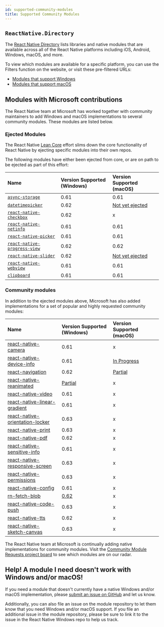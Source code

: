 ```yaml
---
id: supported-community-modules
title: Supported Community Modules
---
```


## `ReactNative.Directory`

The [React Native Directory](https://reactnative.directory/) lists libraries and native modules that are available across all of the React Native platforms including iOS, Android, Windows, macOS, and more. 

To view which modules are available for a specific platform, you can use the Filters function on the website, or visit these pre-filtered URLs:

- [Modules that support Windows](https://reactnative.directory/?windows=true)
- [Modules that support macOS](https://reactnative.directory/?macos=true)

## Modules with Microsoft contributions

The React Native team at Microsoft has worked together with community maintainers to add Windows and macOS implementations to several community modules. These modules are listed below.

### Ejected Modules

The React Native [Lean Core](https://github.com/facebook/react-native/issues/23313) effort slims down the core functionality of React Native by ejecting specific modules into their own repos. 

The following modules have either been ejected from core, or are on path to be ejected as part of this effort:

| Name | Version Supported (Windows) | Version Supported (macOS) |
|:-|:-|:-|
| <ins>[`async-storage`](https://github.com/react-native-community/async-storage)</ins> | 0.61 | 0.61 |
| <ins>[`datetimepicker`](https://github.com/react-native-community/datetimepicker)</ins> | 0.62 | [Not yet ejected](https://github.com/microsoft/react-native-macos/issues/389) |
| <ins>[`react-native-checkbox`](https://github.com/react-native-community/react-native-checkbox)</ins> | 0.62 | x |
| <ins>[`react-native-netinfo`](https://www.github.com/react-native-community/react-native-netinfo)</ins> | 0.61 | 0.61 |
| <ins>[`react-native-picker`](https://github.com/react-native-community/react-native-picker)</ins> | 0.61 | 0.61 |
| <ins>[`react-native-progress-view`](https://github.com/react-native-community/progress-view)</ins> | 0.62 | 0.62 |
| <ins>[`react-native-slider`](https://github.com/react-native-community/react-native-slider)</ins> | 0.62 | [Not yet ejected](https://github.com/microsoft/react-native-macos/issues/394) |
| <ins>[`react-native-webview`](https://www.github.com/react-native-community/react-native-webview)</ins> | 0.61 | 0.61 |
| <ins>[`clipboard`](https://www.github.com/react-native-community/clipboard)</ins> | 0.61 | 0.61 |

### Community modules

In addition to the ejected modules above, Microsoft has also added implementations for a set of popular and highly requested community modules:

| Name | Version Supported (Windows) | Version Supported (macOS) |
|:-|:-|:-|
| <ins>[react-native-camera](https://www.github.com/react-native-community/react-native-camera)</ins> | 0.61 | x |
| <ins>[react-native-device-info](https://www.github.com/react-native-community/react-native-device-info)</ins> | 0.61 | [In Progress](https://github.com/react-native-community/react-native-device-info/pull/1057) |
| <ins>[react-navigation](https://github.com/react-navigation/react-navigation)</ins> | 0.62 | [Partial](https://github.com/react-navigation/react-navigation/pull/8570) |
| <ins>[react-native-reanimated](https://github.com/software-mansion/react-native-reanimated)</ins> | [Partial](https://github.com/microsoft/react-native-windows/issues/4151) | x |
| <ins>[react-native-video](https://www.github.com/react-native-community/react-native-video)</ins> | 0.61 | x |
| <ins>[react-native-linear-gradient](https://www.github.com/react-native-community/react-native-linear-gradient)</ins> | 0.61 | x |
| <ins>[react-native-orientation-locker](https://github.com/wonday/react-native-orientation-locker)</ins> | 0.63 | x |
| <ins>[react-native-print](https://github.com/christopherdro/react-native-print)</ins> | 0.63 | x |
| <ins>[react-native-pdf](https://github.com/wonday/react-native-pdf)</ins> | 0.62 | x |
| <ins>[react-native-sensitive-info](https://github.com/mCodex/react-native-sensitive-info)</ins> | 0.61 | x |
| <ins>[react-native-responsive-screen](https://github.com/marudy/react-native-responsive-screen)</ins> | 0.63 | x |
| <ins>[react-native-permissions](https://github.com/react-native-community/react-native-permissions)</ins> | 0.63 | x |
| <ins>[react-native-config](https://github.com/luggit/react-native-config)</ins> | 0.61 | x |
| <ins>[rn-fetch-blob](https://github.com/joltup/rn-fetch-blob)</ins> | [0.62](https://github.com/joltup/rn-fetch-blob/pull/701) | x |
| <ins>[react-native-code-push](https://github.com/Microsoft/react-native-code-push)</ins> | 0.63 | x |
| <ins>[react-native-tts](https://github.com/ak1394/react-native-tts)</ins> | 0.62 | x |
| <ins>[react-native-sketch-canvas](https://github.com/creambyemute/react-native-sketch-canvas)</ins> | 0.63 | x |


The React Native team at Microsoft is continually adding native implementations for community modules. Visit the [Community Module Requests project board](https://github.com/microsoft/react-native-windows/projects/23) to see which modules are on our radar.

## Help! A module I need doesn't work with Windows and/or macOS!

If you need a module that doesn't currently have a native Windows and/or macOS implementation, please [submit an issue on GitHub](https://github.com/microsoft/react-native-windows/issues/new/choose) and let us know.

Additionally, you can also file an issue on the module repository to let them know that you need Windows and/or macOS support. If you file an additional issue in the module repository, please be sure to link it to the issue in the React Native Windows repo to help us track.
